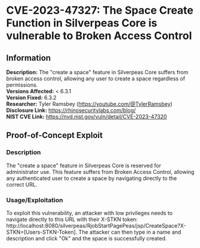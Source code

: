 # CVE-2023-47327: The Space Create Function in Silverpeas Core is vulnerable to Broken Access Control

## Information
**Description:** The "create a space" feature in Silverpeas Core suffers from broken access control, allowing any user to create a space regardless of permissions. <br> 
**Versions Affected:** < 6.3.1 <br> 
**Version Fixed:** 6.3.2  <br> 
**Researcher:** Tyler Ramsbey (https://youtube.com/@TylerRamsbey)  
**Disclosure Link:** https://rhinosecuritylabs.com/blog/  
**NIST CVE Link:** https://nvd.nist.gov/vuln/detail/CVE-2023-47320  

## Proof-of-Concept Exploit
### Description
The "create a space" feature in Silverpeas Core is reserved for administrator use. This feature suffers from Broken Access Control, allowing any authenticated user to create a space by navigating directly to the correct URL.  

### Usage/Exploitation
To exploit this vulnerability, an attacker with low privileges needs to navigate directly to this URL with their X-STKN token: http://localhost:8080/silverpeas/RjobStartPagePeas/jsp/CreateSpace?X-STKN=[Users-STKN-Token]. The attacker can then type in a name and description and click "Ok" and the space is successfully created. 
